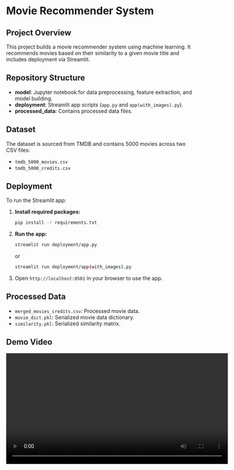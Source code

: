 # Movie Recommender System

## Project Overview

This project builds a movie recommender system using machine learning. It recommends movies based on their similarity to a given movie title and includes deployment via Streamlit.

## Repository Structure

- **model**: Jupyter notebook for data preprocessing, feature extraction, and model building.
- **deployment**: Streamlit app scripts (`app.py` and `app(with_images).py`).
- **processed_data**: Contains processed data files.

## Dataset

The dataset is sourced from TMDB and contains 5000 movies across two CSV files:
- `tmdb_5000_movies.csv`
- `tmdb_5000_credits.csv`

## Deployment

To run the Streamlit app:

1. **Install required packages:**
   ```bash
   pip install -r requirements.txt
   ```

2. **Run the app:**
   ```bash
   streamlit run deployment/app.py
   ```
   or
   ```bash
   streamlit run deployment/app(with_images).py
   ```

3. Open `http://localhost:8501` in your browser to use the app.

## Processed Data

- `merged_movies_credits.csv`: Processed movie data.
- `movie_dict.pkl`: Serialized movie data dictionary.
- `similarity.pkl`: Serialized similarity matrix.

## Demo Video

<video width="600" controls>
  <source src="https://raw.githubusercontent.com/Akmech001/Movie-Recommender-System/main/Demo/Movie%20Reommender%20system%20demo.mp4" type="video/mp4">
  Your browser does not support the video tag.
</video>

